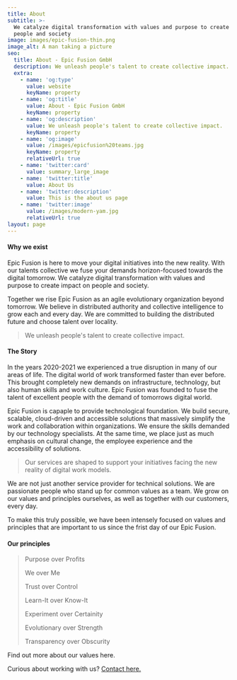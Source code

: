 ```yaml
---
title: About
subtitle: >-
  We catalyze digital transformation with values and purpose to create impact on
  people and society
image: images/epic-fusion-thin.png
image_alt: A man taking a picture
seo:
  title: About - Epic Fusion GmbH
  description: We unleash people's talent to create collective impact.
  extra:
    - name: 'og:type'
      value: website
      keyName: property
    - name: 'og:title'
      value: About - Epic Fusion GmbH
      keyName: property
    - name: 'og:description'
      value: We unleash people's talent to create collective impact.
      keyName: property
    - name: 'og:image'
      value: /images/epicfusion%20teams.jpg
      keyName: property
      relativeUrl: true
    - name: 'twitter:card'
      value: summary_large_image
    - name: 'twitter:title'
      value: About Us
    - name: 'twitter:description'
      value: This is the about us page
    - name: 'twitter:image'
      value: /images/modern-yam.jpg
      relativeUrl: true
layout: page
---
```

#### Why we exist

Epic Fusion is here to move your digital initiatives into the new reality. With our talents collective we fuse your demands horizon-focused towards the digital tomorrow. We catalyze digital transformation with values and purpose to create impact on people and society.

Together we rise Epic Fusion as an agile evolutionary organization beyond tomorrow. We believe in distributed authority and collective intelligence to grow each and every day. We are committed to building the distributed future and choose talent over locality.

> We unleash people's talent to create collective impact.

#### The Story

In the years 2020-2021 we experienced a true disruption in many of our areas of life. The digital world of work transformed faster than ever before. This brought completely new demands on infrastructure, technology, but also human skills and work culture. Epic Fusion was founded to fuse the talent of excellent people with the demand of tomorrows digital world.

Epic Fusion is capaple to provide technological foundation. We build secure, scalable, cloud-driven and accessible solutions that massively simplify the work and collaboration within organizations. We ensure the skills demanded by our technology specialists. At the same time, we place just as much emphasis on cultural change, the employee experience and the accessibility of solutions.

> Our services are shaped to support your initiatives facing the new reality of digital work models.

We are not just another service provider for technical solutions. We are passionate people who stand up for common values as a team. We grow on our values and principles ourselves, as well as together with our customers, every day.

To make this truly possible, we have been intensely focused on values and principles that are important to us since the frist day of our Epic Fusion.

#### Our principles

> Purpose over Profits
>
> We over Me
>
> Trust over Control
>
> Learn-It over Know-It
>
> Experiment over Certainity
>
> Evolutionary  over Strength
>
> Transparency  over Obscurity

Find out more about our values here.



Curious about working with us? [Contact here.](https://terrific-zebra-dadb5.netlify.app)
